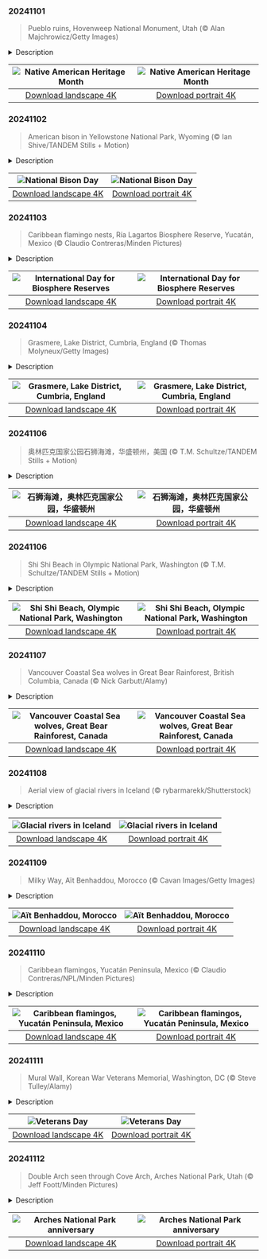 

### 20241101

> Pueblo ruins, Hovenweep National Monument, Utah (© Alan Majchrowicz/Getty Images)

<details>
<summary>Description</summary>

> Today marks the start of Native American Heritage Month. Throughout November, we honor the history, traditions, stories, and languages of Native Peoples. The Indigenous Peoples of North America have played a significant role in shaping our country, including the food we eat and the medicines that heal us. In addition to being a celebration, this month is also a time to reflect on the issues that Native Peoples face, including civil and voting rights, land access, and education.
> 
> An important part of Native American heritage is the legacy that Indigenous Peoples have left on the landscape. One such place is Hovenweep National Monument on the Utah-Colorado border. Ancestral Pueblo people built the structures seen in today's image between 1200 and 1300 CE. All across Hovenweep are dwellings and circular and square towers. Although the purpose of these towers remains uncertain, they could have been used for defense, observing the stars, storing grain, or a combination of all of these. Here, the enduring legacy of America's Indigenous Peoples can still be felt.
> 
> 

</details>

| ![Native American Heritage Month](https://cn.bing.com/th?id=OHR.HovenweepRuins_EN-US3883549583_UHD.jpg&pid=hp&w=400&h=224&rs=1&c=4) | ![Native American Heritage Month](https://cn.bing.com/th?id=OHR.HovenweepRuins_EN-US3883549583_1080x1920.jpg&pid=hp&w=155&h=315&rs=1&c=4) |
|:---------:|:---------:|
| [Download landscape 4K](https://cn.bing.com/th?id=OHR.HovenweepRuins_EN-US3883549583_UHD.jpg) | [Download portrait 4K](https://cn.bing.com/th?id=OHR.HovenweepRuins_EN-US3883549583_1080x1920.jpg) |

### 20241102

> American bison in Yellowstone National Park, Wyoming (© Ian Shive/TANDEM Stills + Motion)

<details>
<summary>Description</summary>

> Once upon a time, in the boundless grasslands of North America, there roamed creatures of great strength and majesty—the American bison. These animals were a key part of life for many Native American tribes, providing food, clothing, and tools. Their population dwindled perilously low in the late 1800s, falling from as many as 60 million to fewer than 1,000 due to excessive hunting and disease. Enter a group of conservationists, ranchers, and Native Americans who stepped in to save the species. Now, over 500,000 bison roam again, many in protected areas like Yellowstone National Park, featured in today's image. Today, on National Bison Day, observed every first Saturday in November, we honor these noble creatures—a testament to the American spirit and the monumental conservation efforts to save them.
> 
> It's no wonder the bison was officially named the national mammal in 2016. From the buffalo nickel to state flags, they are a deeply embedded symbol in American culture. Bison are North America's largest mammals, and they have been introduced as far away as Russia. While the bison has made a heroic recovery, the story isn't over. These animals still face challenges, including habitat loss and hunting.
> 
> 

</details>

| ![National Bison Day](https://cn.bing.com/th?id=OHR.BisonYellowstone_EN-US4259322652_UHD.jpg&pid=hp&w=400&h=224&rs=1&c=4) | ![National Bison Day](https://cn.bing.com/th?id=OHR.BisonYellowstone_EN-US4259322652_1080x1920.jpg&pid=hp&w=155&h=315&rs=1&c=4) |
|:---------:|:---------:|
| [Download landscape 4K](https://cn.bing.com/th?id=OHR.BisonYellowstone_EN-US4259322652_UHD.jpg) | [Download portrait 4K](https://cn.bing.com/th?id=OHR.BisonYellowstone_EN-US4259322652_1080x1920.jpg) |

### 20241103

> Caribbean flamingo nests, Ría Lagartos Biosphere Reserve, Yucatán, Mexico (© Claudio Contreras/Minden Pictures)

<details>
<summary>Description</summary>

> Today is the International Day for Biosphere Reserves. Biosphere reserves may sound like a mouthful, but they're essentially nature's sweet spots— biodiverse places that are home to a huge variety of life. These reserves, recognized by UNESCO, keep ecosystems healthy, protect endangered species, and help regulate climate through forests, wetlands, and other crucial habitats. There are 759 biosphere reserves across 136 countries. From the lush greenery of the Sundarbans in India to the vast expanses of the Great Sandy Biosphere Reserve in Australia, each reserve is unique.
> 
> Let's visit another—the Ría Lagartos Biosphere Reserve in Yucatán, Mexico, a UNESCO-protected sanctuary since 2004. Its forests and savannas cradle over 550 vertebrate species, including 142 species found only here. There are over 400 bird species in this reserve, including a large population of flamingos whose nests are seen in today's image. Biosphere reserves are all about balance, and Ría Lagartos is a prime example. Fishing, ecotourism, and even salt production are done in ways that respect the environment.
> 
> 

</details>

| ![International Day for Biosphere Reserves](https://cn.bing.com/th?id=OHR.YucatanBiosphere_EN-US4019968428_UHD.jpg&pid=hp&w=400&h=224&rs=1&c=4) | ![International Day for Biosphere Reserves](https://cn.bing.com/th?id=OHR.YucatanBiosphere_EN-US4019968428_1080x1920.jpg&pid=hp&w=155&h=315&rs=1&c=4) |
|:---------:|:---------:|
| [Download landscape 4K](https://cn.bing.com/th?id=OHR.YucatanBiosphere_EN-US4019968428_UHD.jpg) | [Download portrait 4K](https://cn.bing.com/th?id=OHR.YucatanBiosphere_EN-US4019968428_1080x1920.jpg) |

### 20241104

> Grasmere, Lake District, Cumbria, England (© Thomas Molyneux/Getty Images)

<details>
<summary>Description</summary>

> A place where poetry, history, and nature blend—welcome to Grasmere in England's Lake District. The village was once the cherished residence of the celebrated poet William Wordsworth, who described Grasmere, with its valley and lake of the same name, as 'the loveliest spot that man hath found.' Here, visitors are greeted by old cottages and homes built from local bluish-green slate. Dove Cottage, Wordsworth's humble abode from 1799 to 1808, and the adjacent museum offer a dive into the poet's life. His later residence, Rydal Mount, continues the story just a short journey away. The heart of the village is St. Oswald's Church, which dates to the 13th century and is Wordsworth's final resting place. Not far from the church, the aroma of the renowned Grasmere Gingerbread, made from a secret recipe, will set visitors' mouths watering.
> 
> 
> 
> 

</details>

| ![Grasmere, Lake District, Cumbria, England](https://cn.bing.com/th?id=OHR.CumbriaAutumn_EN-US4102686749_UHD.jpg&pid=hp&w=400&h=224&rs=1&c=4) | ![Grasmere, Lake District, Cumbria, England](https://cn.bing.com/th?id=OHR.CumbriaAutumn_EN-US4102686749_1080x1920.jpg&pid=hp&w=155&h=315&rs=1&c=4) |
|:---------:|:---------:|
| [Download landscape 4K](https://cn.bing.com/th?id=OHR.CumbriaAutumn_EN-US4102686749_UHD.jpg) | [Download portrait 4K](https://cn.bing.com/th?id=OHR.CumbriaAutumn_EN-US4102686749_1080x1920.jpg) |

### 20241106

> 奥林匹克国家公园石狮海滩，华盛顿州，美国 (© T.M. Schultze/TANDEM Stills + Motion)

<details>
<summary>Description</summary>

> 奥林匹克国家公园始建于1938年，是一处未受污染的荒野胜地。该公园位于华盛顿州奥林匹克半岛，占地近1,440平方英里。从冰川覆盖的高山到温带雨林，这里的生态系统如迷宫般错综复杂，既是野生动物的家园，也是探险家和历史爱好者的度假胜地。公园内的石狮海滩宁静美丽，太平洋的浪花拍打着海蚀柱和沙岸，正如今天的图片所示。这个国家公园被认定为国际生物圈保护区，拥有600英里长的小径，徒步旅行者可以沿着海岸线徒步跋涉，在“拱门点”观赏海滩的海拱门。游客可以近距离观赏奥林匹斯山，这里有红胸䴓、冬鹪鹩和斑点猫头鹰等300多种鸟类。观赏完美景后，游客还可以在新月湖中畅游一番。阿拉瓦角以北的沿海荒野地区，包括那里的海滩，2000多年来一直是太平洋西北海岸马卡部落的家园，游客可以在附近的马卡保留地了解其文化。
> 
> 
> 
> 

</details>

| ![石狮海滩，奥林匹克国家公园，华盛顿州](https://cn.bing.com/th?id=OHR.ShiShiBeach_ZH-CN8685799566_UHD.jpg&pid=hp&w=400&h=224&rs=1&c=4) | ![石狮海滩，奥林匹克国家公园，华盛顿州](https://cn.bing.com/th?id=OHR.ShiShiBeach_ZH-CN8685799566_1080x1920.jpg&pid=hp&w=155&h=315&rs=1&c=4) |
|:---------:|:---------:|
| [Download landscape 4K](https://cn.bing.com/th?id=OHR.ShiShiBeach_ZH-CN8685799566_UHD.jpg) | [Download portrait 4K](https://cn.bing.com/th?id=OHR.ShiShiBeach_ZH-CN8685799566_1080x1920.jpg) |

### 20241106

> Shi Shi Beach in Olympic National Park, Washington (© T.M. Schultze/TANDEM Stills + Motion)

<details>
<summary>Description</summary>

> Olympic National Park, established in 1938, offers an escape into unspoiled wilderness. It covers nearly 1,440 square miles on Washington's Olympic Peninsula. With a labyrinth of ecosystems that range from glacier-capped mountains to temperate rainforests, the park is a home for wildlife and an International Biosphere Reserve. Within it lies Shi Shi Beach, a serene stretch where the Pacific laps against sea stacks and sandy shores, as seen in today's image.
> 
> From here, you can follow one of the park's many trails and trek along the coast to see the beach's sea arch at Point of the Arches, an outcrop that has over 30 sea stacks, columns of rock rising from the beach. Within the park, visitors can get a closer look at Mount Olympus, spot over 300 bird species like red-breasted nuthatches, winter wrens, and spotted owls. They can also take a refreshing swim in Lake Crescent. The coastal wilderness area north of Cape Alava, including Shi Shi Beach, has been home to the Makah Tribe of the Pacific Northwest Coast for over 2,000 years. Visitors can gain an insight into their culture at the nearby Makah Reservation.
> 
> 

</details>

| ![Shi Shi Beach, Olympic National Park, Washington](https://cn.bing.com/th?id=OHR.ShiShiBeach_EN-US4231457607_UHD.jpg&pid=hp&w=400&h=224&rs=1&c=4) | ![Shi Shi Beach, Olympic National Park, Washington](https://cn.bing.com/th?id=OHR.ShiShiBeach_EN-US4231457607_1080x1920.jpg&pid=hp&w=155&h=315&rs=1&c=4) |
|:---------:|:---------:|
| [Download landscape 4K](https://cn.bing.com/th?id=OHR.ShiShiBeach_EN-US4231457607_UHD.jpg) | [Download portrait 4K](https://cn.bing.com/th?id=OHR.ShiShiBeach_EN-US4231457607_1080x1920.jpg) |

### 20241107

> Vancouver Coastal Sea wolves in Great Bear Rainforest, British Columbia, Canada (© Nick Garbutt/Alamy)

<details>
<summary>Description</summary>

> Amidst the mist-covered cedars and Sitka spruces of Canada's Great Bear Rainforest, the Vancouver Coastal Sea wolf roams free. These canines thrive in this ecosystem in British Columbia, which stretches from the north of Vancouver Island to the Alaskan border. This unique subspecies of the gray wolf is specific to the region and leads a semi-aquatic lifestyle, swimming between islands in search of food. Unlike other wolf species, they have a marine-based diet, consisting of fish, clams, mussels, crabs, otters, and seals. These animals live in packs, communicating with each other through growls, barks, and whines, so they're often heard before they are seen.
> 
> 
> 
> 

</details>

| ![Vancouver Coastal Sea wolves, Great Bear Rainforest, Canada](https://cn.bing.com/th?id=OHR.CanadaWolves_EN-US4285635290_UHD.jpg&pid=hp&w=400&h=224&rs=1&c=4) | ![Vancouver Coastal Sea wolves, Great Bear Rainforest, Canada](https://cn.bing.com/th?id=OHR.CanadaWolves_EN-US4285635290_1080x1920.jpg&pid=hp&w=155&h=315&rs=1&c=4) |
|:---------:|:---------:|
| [Download landscape 4K](https://cn.bing.com/th?id=OHR.CanadaWolves_EN-US4285635290_UHD.jpg) | [Download portrait 4K](https://cn.bing.com/th?id=OHR.CanadaWolves_EN-US4285635290_1080x1920.jpg) |

### 20241108

> Aerial view of glacial rivers in Iceland (© rybarmarekk/Shutterstock)

<details>
<summary>Description</summary>

> Iceland's glacial rivers have shaped the landscape here in the land of fire and ice over thousands of years. The rivers seen in today's image are formed from the meltwater of vast glaciers like Vatnajökull, Langjökull, and Hofsjökull. Vatnajökull, the largest ice cap in Iceland, covers over 3,000 square miles—approximately 10% of the country's landmass. As the glaciers melt, the water carries fine sediments, creating a braided river system with a milky appearance that contrasts with the earthy tones of the volcanic terrain. Every spring and summer, the rivers swell with seasonal meltwater, continually shaping and reshaping the land. Aerial views reveal their intricate patterns, interwoven across the terrain toward the North Atlantic Ocean. The water also powers hydroelectric power stations, reinforcing Iceland's status as a leader in sustainable energy.
> 
> 
> 
> 

</details>

| ![Glacial rivers in Iceland](https://cn.bing.com/th?id=OHR.GlacialRivers_EN-US4356459123_UHD.jpg&pid=hp&w=400&h=224&rs=1&c=4) | ![Glacial rivers in Iceland](https://cn.bing.com/th?id=OHR.GlacialRivers_EN-US4356459123_1080x1920.jpg&pid=hp&w=155&h=315&rs=1&c=4) |
|:---------:|:---------:|
| [Download landscape 4K](https://cn.bing.com/th?id=OHR.GlacialRivers_EN-US4356459123_UHD.jpg) | [Download portrait 4K](https://cn.bing.com/th?id=OHR.GlacialRivers_EN-US4356459123_1080x1920.jpg) |

### 20241109

> Milky Way, Aït Benhaddou, Morocco (© Cavan Images/Getty Images)

<details>
<summary>Description</summary>

> Get ready for a starry Moroccan night! Stargazing here is truly magical, as the vast skies and minimal light pollution transform each evening into a dazzling display. Every star you see is part of our galaxy, the Milky Way, which appears as a creamy band of light in the darkest skies. In today's image, you can see this cosmic beauty glowing over Aït Benhaddou, a historic fortified village known as a ksar, in the Ouarzazate province of Morocco. This site was first fortified in the 11th century. It was a key stop on the ancient caravan trade route connecting the Sahara and the city of Marrakesh. Perched on a hillside by the Ounila River, this village is a cluster of buildings encircled by a protective wall, complete with towers and a gate.
> 
> The earthen clay architecture here, built from rammed earth, adobe, and wood, showcases traditional craftsmanship. This UNESCO World Heritage Site is celebrated for its authenticity and is known for preserving conventional building techniques and avoiding modern concrete.
> 
> 

</details>

| ![Aït Benhaddou, Morocco](https://cn.bing.com/th?id=OHR.MoroccoMilkyWay_EN-US4411505209_UHD.jpg&pid=hp&w=400&h=224&rs=1&c=4) | ![Aït Benhaddou, Morocco](https://cn.bing.com/th?id=OHR.MoroccoMilkyWay_EN-US4411505209_1080x1920.jpg&pid=hp&w=155&h=315&rs=1&c=4) |
|:---------:|:---------:|
| [Download landscape 4K](https://cn.bing.com/th?id=OHR.MoroccoMilkyWay_EN-US4411505209_UHD.jpg) | [Download portrait 4K](https://cn.bing.com/th?id=OHR.MoroccoMilkyWay_EN-US4411505209_1080x1920.jpg) |

### 20241110

> Caribbean flamingos, Yucatán Peninsula, Mexico (© Claudio Contreras/NPL/Minden Pictures)

<details>
<summary>Description</summary>

> Ever seen a group of flamingos take to the skies? If you have, there's a good chance they were Caribbean flamingos, also known as American flamingos, as seen in Yucatán Peninsula, Mexico, in today's image. Flamingos are referred to as a flamboyance when in a group, but they can also be called a stand, colony, or pat. The Caribbean flamingo is the largest flamingo species in the Americas and the only one native to North America. These vibrant birds are typically found around brackish and saltwater areas, like marshes, estuaries, and along coastlines. Because of their pink color, they're often confused with roseate spoonbills. However, their long necks and bent bills distinguish them from other wading birds like the great blue heron and wood stork.
> 
> Found across regions like the southeastern United States, northern South America, the Galápagos Islands, and Mexico's Yucatán Peninsula, Caribbean flamingos are well adapted for short migrations in search of food. Using long legs and webbed feet, they hunt shallow waters for shrimp, crustaceans, mollusks, fish, and algae. Their habitats are increasingly threatened by coastal development, pollution, and rising sea levels, putting their population at risk. Yet, Caribbean flamingos still amaze us when they soar gracefully through the skies.
> 
> 

</details>

| ![Caribbean flamingos, Yucatán Peninsula, Mexico](https://cn.bing.com/th?id=OHR.YucatanFlamingos_EN-US4470232432_UHD.jpg&pid=hp&w=400&h=224&rs=1&c=4) | ![Caribbean flamingos, Yucatán Peninsula, Mexico](https://cn.bing.com/th?id=OHR.YucatanFlamingos_EN-US4470232432_1080x1920.jpg&pid=hp&w=155&h=315&rs=1&c=4) |
|:---------:|:---------:|
| [Download landscape 4K](https://cn.bing.com/th?id=OHR.YucatanFlamingos_EN-US4470232432_UHD.jpg) | [Download portrait 4K](https://cn.bing.com/th?id=OHR.YucatanFlamingos_EN-US4470232432_1080x1920.jpg) |

### 20241111

> Mural Wall, Korean War Veterans Memorial, Washington, DC (© Steve Tulley/Alamy)

<details>
<summary>Description</summary>

> Freedom is not free, and nobody understands that better than veterans. Today, America honors its military men and women for their service. The holiday originally celebrated a temporary halt in fighting between Allied nations and Germany during World War I—the official end of the war came the following year in 1919. Armistice Day, as it was later named, commemorated this respite, and it became a federal holiday in 1938. A few years later, America fought in World War II, and later, the Korean War. As a result, Congress amended the holiday in 1954, exchanging the word 'Armistice' with 'Veterans' to include veterans of all the country's wars.
> 
> Today's image depicts the Mural Wall, one of five parts of the Korean War Veterans Memorial in Washington, D.C. Also known as 'The Forgotten War,' the three-year conflict began in 1950 and was one of America's most hard-fought wars. Near the National Mall, the Korean War Veterans Memorial honors the tens of thousands of US service personnel who died or went missing and more than 100,000 soldiers who were wounded.
> 
> 

</details>

| ![Veterans Day](https://cn.bing.com/th?id=OHR.VeteranReflections_EN-US4567357121_UHD.jpg&pid=hp&w=400&h=224&rs=1&c=4) | ![Veterans Day](https://cn.bing.com/th?id=OHR.VeteranReflections_EN-US4567357121_1080x1920.jpg&pid=hp&w=155&h=315&rs=1&c=4) |
|:---------:|:---------:|
| [Download landscape 4K](https://cn.bing.com/th?id=OHR.VeteranReflections_EN-US4567357121_UHD.jpg) | [Download portrait 4K](https://cn.bing.com/th?id=OHR.VeteranReflections_EN-US4567357121_1080x1920.jpg) |

### 20241112

> Double Arch seen through Cove Arch, Arches National Park, Utah (© Jeff Foott/Minden Pictures)

<details>
<summary>Description</summary>

> Red as far as the eye can see and clear blue skies overhead. Welcome to Arches National Park, Utah. The story of this otherworldly landscape starts 65 million years ago when a dry seabed stood here. Over time, geological forces warped and squeezed the land, twisting the sandstone into lumps and bumps. Later, wind and water carved out the arches, pinnacles, fins, and balanced rocks that now stand in this area. The park has more than 2,000 natural stone arches, the highest concentration of these structures anywhere on Earth. In today's image, we can see two of them: Double Arch, as seen through Cove Arch. The larger arch of Double Arch spans 144 feet and is 112 feet tall, the tallest and second-longest of the park's arches.
> 
> Humans arrived in the area around 10,000 years ago. Fremont and Ancestral Pueblo people lived here until the 14th century. Later, the Ute and Paiute tribes made their homes in the area. In 1929, it was declared a national monument. However, it wasn't until November 12, 1971, that it became a national park. Today, more than 1.8 million visitors come to Arches National Park every year.
> 
> 

</details>

| ![Arches National Park anniversary](https://cn.bing.com/th?id=OHR.CoveArch_EN-US4653050772_UHD.jpg&pid=hp&w=400&h=224&rs=1&c=4) | ![Arches National Park anniversary](https://cn.bing.com/th?id=OHR.CoveArch_EN-US4653050772_1080x1920.jpg&pid=hp&w=155&h=315&rs=1&c=4) |
|:---------:|:---------:|
| [Download landscape 4K](https://cn.bing.com/th?id=OHR.CoveArch_EN-US4653050772_UHD.jpg) | [Download portrait 4K](https://cn.bing.com/th?id=OHR.CoveArch_EN-US4653050772_1080x1920.jpg) |